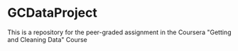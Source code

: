 # GCDataProject
This is a repository for the peer-graded assignment in the Coursera "Getting and Cleaning Data" Course 
